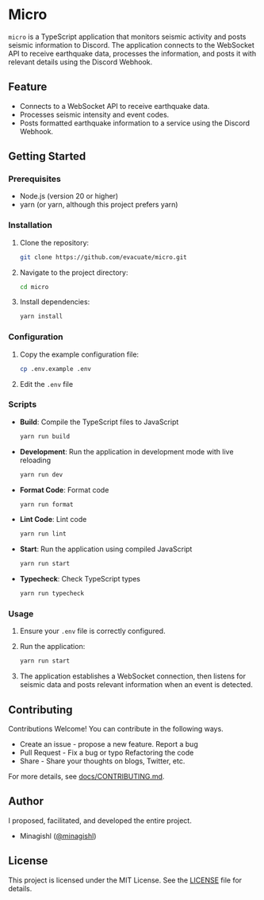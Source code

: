 # Micro

`micro` is a TypeScript application that monitors seismic activity and posts seismic information to Discord. The application connects to the WebSocket API to receive earthquake data, processes the information, and posts it with relevant details using the Discord Webhook.

## Feature

- Connects to a WebSocket API to receive earthquake data.
- Processes seismic intensity and event codes.
- Posts formatted earthquake information to a service using the Discord Webhook.

## Getting Started

### Prerequisites

- Node.js (version 20 or higher)
- yarn (or yarn, although this project prefers yarn)

### Installation

1. Clone the repository:

   ```bash
   git clone https://github.com/evacuate/micro.git
   ```

2. Navigate to the project directory:

   ```bash
   cd micro
   ```

3. Install dependencies:

   ```bash
   yarn install
   ```

### Configuration

1. Copy the example configuration file:

    ```bash
    cp .env.example .env
    ```

2. Edit the `.env` file

### Scripts

- **Build**: Compile the TypeScript files to JavaScript

  ```bash
  yarn run build
  ```

- **Development**: Run the application in development mode with live reloading

  ```bash
  yarn run dev
  ```

- **Format Code**: Format code

  ```bash
  yarn run format
  ```

- **Lint Code**: Lint code

  ```bash
  yarn run lint
  ```

- **Start**: Run the application using compiled JavaScript

  ```bash
  yarn run start
  ```

- **Typecheck**: Check TypeScript types

  ```bash
  yarn run typecheck
  ```

### Usage

1. Ensure your `.env` file is correctly configured.
2. Run the application:

   ```bash
   yarn run start
   ```

3. The application establishes a WebSocket connection, then listens for seismic data and posts relevant information when an event is detected.

## Contributing

Contributions Welcome! You can contribute in the following ways.

- Create an issue - propose a new feature. Report a bug
- Pull Request - Fix a bug or typo Refactoring the code
- Share - Share your thoughts on blogs, Twitter, etc.

For more details, see [docs/CONTRIBUTING.md](docs/CONTRIBUTING.md).

## Author

I proposed, facilitated, and developed the entire project.

- Minagishl ([@minagishl](https://github.com/minagishl))

## License

This project is licensed under the MIT License. See the [LICENSE](LICENSE) file for details.
